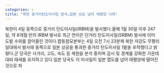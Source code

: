```yaml
---
categories: c
title: "북한 중거리탄도미사일 발사…일본 상공 넘어 태평양 낙하"
---
```

북한이 4일 동쪽으로 중거리 탄도미사일(IRBM)을 발사했다.올해 1월 30일 이후 247일, 약 8개월 만의 IRBM 발사로 최근 연이은 단거리 탄도미사일(SRBM) 발사에 이어 도발 수위를 끌어올린 것이다.합동참모본부는 4일 오전 7시 23분께 북한 자강도 무평리 일대에서 발사돼 동쪽으로 일본 상공을 통과한 중거리 탄도미사일 1발을 포착했다고 밝혔다.군 당국은 사거리, 고도, 속도 등 제원을 분석 중이며 감시 및 경계를 강화한 가운데 대비 태세를 유지하고 있다.일본 당국도 이 미사일이 일본 열도를 넘어 태평양에 떨어진 것으로 파